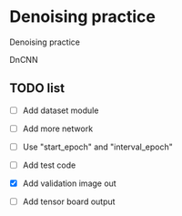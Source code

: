 # Denoising practice

Denoising practice

DnCNN

## TODO list

- [ ] Add dataset module
- [ ] Add more network
- [ ] Use "start_epoch" and "interval_epoch"
- [ ] Add test code
- [x] Add validation image out
- [ ] Add tensor board output

